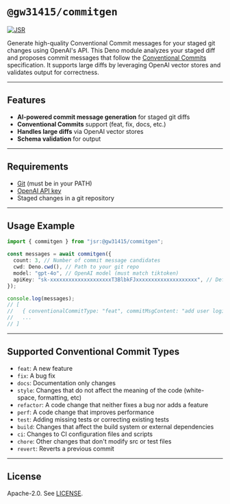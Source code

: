 # `@gw31415/commitgen`
[![JSR](https://jsr.io/badges/@gw31415/commitgen)](https://jsr.io/@gw31415/commitgen)

Generate high-quality Conventional Commit messages for your staged git changes
using OpenAI's API. This Deno module analyzes your staged diff and proposes
commit messages that follow the
[Conventional Commits](https://www.conventionalcommits.org/) specification. It
supports large diffs by leveraging OpenAI vector stores and validates output for
correctness.

---

## Features

- **AI-powered commit message generation** for staged git diffs
- **Conventional Commits** support (feat, fix, docs, etc.)
- **Handles large diffs** via OpenAI vector stores
- **Schema validation** for output

---

## Requirements

- [Git](https://git-scm.com/) (must be in your PATH)
- [OpenAI API key](https://platform.openai.com/)
- Staged changes in a git repository

---

## Usage Example

```ts
import { commitgen } from "jsr:@gw31415/commitgen";

const messages = await commitgen({
  count: 3, // Number of commit message candidates
  cwd: Deno.cwd(), // Path to your git repo
  model: "gpt-4o", // OpenAI model (must match tiktoken)
  apiKey: "sk-xxxxxxxxxxxxxxxxxxxxT3BlbkFJxxxxxxxxxxxxxxxxxxxx", // Default value is process.env['OPENAI_API_KEY'],
});

console.log(messages);
// [
//   { conventionalCommitType: "feat", commitMsgContent: "add user login endpoint" },
//   ...
// ]
```

---

## Supported Conventional Commit Types

- `feat`: A new feature
- `fix`: A bug fix
- `docs`: Documentation only changes
- `style`: Changes that do not affect the meaning of the code (white-space,
  formatting, etc)
- `refactor`: A code change that neither fixes a bug nor adds a feature
- `perf`: A code change that improves performance
- `test`: Adding missing tests or correcting existing tests
- `build`: Changes that affect the build system or external dependencies
- `ci`: Changes to CI configuration files and scripts
- `chore`: Other changes that don't modify src or test files
- `revert`: Reverts a previous commit

---

## License

Apache-2.0. See [LICENSE](./LICENSE).
